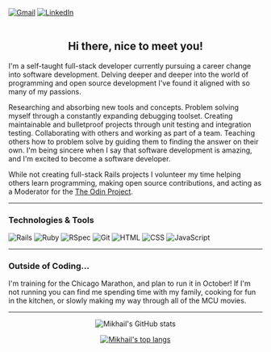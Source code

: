 <a href="mailto:mikhailgrigoriev92@gmail.com"><img alt="Gmail" src="https://img.shields.io/badge/M-Gmail-red" /></a>
<a href="https://www.linkedin.com/in/mikhail-grigoriev-826b4421a/"><img alt="LinkedIn" src="https://img.shields.io/badge/in-Linkdin-blue" /></a>
<br><br>
<h2 align="center">Hi there, nice to meet you!</h2>

I'm a self-taught full-stack developer currently pursuing a career change into software development. Delving deeper and deeper into the world of programming and open source development I've found it aligned with so many of my passions. 

Researching and absorbing new tools and concepts. Problem solving myself through a constantly expanding debugging toolset. Creating maintainable and bulletproof projects through unit testing and integration testing. Collaborating with others and working as part of a team. Teaching others how to problem solve by guiding them to finding the answer on their own. I'm being sincere when I say that software development is amazing, and I'm excited to become a software developer. 

While not creating full-stack Rails projects I volunteer my time helping others learn programming, making open source contributions, and acting as a Moderator for the [The Odin Project](https://www.theodinproject.com/).

---

### Technologies & Tools
![Rails](https://img.shields.io/badge/-Ruby_on_Rails-000?style=flat&logo=ruby-on-rails&logoColor=white&color=success)
![Ruby](https://img.shields.io/badge/-Ruby-000?style=flat&logo=ruby&logoColor=white&color=success)
![RSpec](https://img.shields.io/badge/-RSpec-000?style=flat&logoColor=white&color=success)
![Git](https://img.shields.io/badge/-Git-000?style=flat&logo=git&logoColor=white&color=success)
![HTML](https://img.shields.io/badge/-HTML-000?style=flat&logo=html5&logoColor=white&color=success)
![CSS](https://img.shields.io/badge/-CSS-000?style=flat&logo=css3&logoColor=white&color=success)
![JavaScript](https://img.shields.io/badge/-JavaScript-000?style=flat&logoColor=white&logo=javascript&color=success)

---

### Outside of Coding...

I'm training for the Chicago Marathon, and plan to run it in October! If I'm not running you can find me spending time with my family, cooking for fun in the kitchen, or slowly making my way through all of the MCU movies. 

---
<div align="center">
  
![Mikhail's GitHub stats](https://github-readme-stats.vercel.app/api?username=mgrigoriev8109&hide=stars&show_icons=true&theme=vue&include_all_commits=true)

[![Mikhail's top langs](https://github-readme-stats.vercel.app/api/top-langs/?username=mgrigoriev8109&layout=compact&theme=vue&langs_count=6)](https://github.com/mgrigoriev8109/github-readme-stats)
  
</div>

